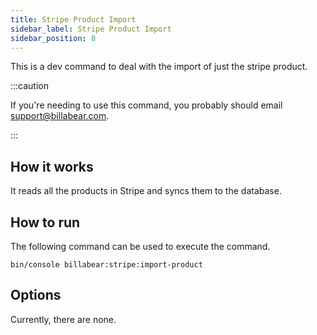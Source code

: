 ```yaml
---
title: Stripe Product Import
sidebar_label: Stripe Product Import
sidebar_position: 8
---
```

This is a dev command to deal with the import of just the stripe product.

:::caution

If you're needing to use this command, you probably should email support@billabear.com.

:::

## How it works

It reads all the products in Stripe and syncs them to the database.

## How to run

The following command can be used to execute the command.

`bin/console billabear:stripe:import-product`

## Options

Currently, there are none.